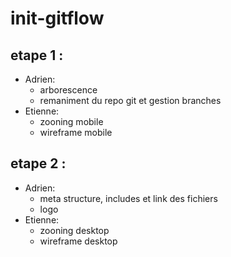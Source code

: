 # init-gitflow
## etape 1 : 
- Adrien: 
    - arborescence
    - remaniment du repo git et gestion branches
- Etienne:
    - zooning mobile
    - wireframe mobile
## etape 2 :
- Adrien: 
    - meta structure, includes et link des fichiers
    - logo
- Etienne:
    - zooning desktop
    - wireframe desktop